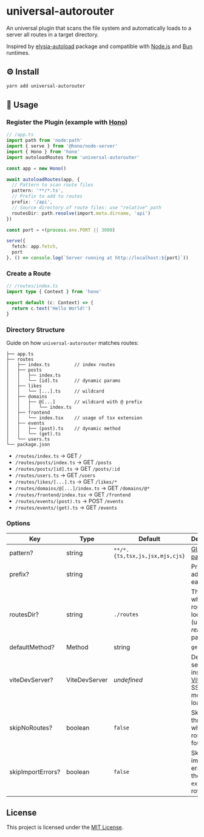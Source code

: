 # universal-autorouter

An universal plugin that scans the file system and automatically loads to a server all routes in a target directory.

Inspired by [elysia-autoload](https://github.com/kravetsone/elysia-autoload) package and compatible with [Node.js](https://nodejs.org) and [Bun](https://bun.sh) runtimes.

## ⚙️ Install

```sh
yarn add universal-autorouter
```

## 📖 Usage

### Register the Plugin (example with [Hono](https://hono.dev))

```ts
// /app.ts
import path from 'node:path'
import { serve } from '@hono/node-server'
import { Hono } from 'hono'
import autoloadRoutes from 'universal-autorouter'

const app = new Hono()

await autoloadRoutes(app, {
  // Pattern to scan route files
  pattern: '**/*.ts',
  // Prefix to add to routes
  prefix: '/api',
  // Source directory of route files: use "relative" path
  routesDir: path.resolve(import.meta.dirname, 'api')
})

const port = +(process.env.PORT || 3000)

serve({
  fetch: app.fetch,
  port
}, () => console.log(`Server running at http://localhost:${port}`))
```

### Create a Route

```ts
// /routes/index.ts
import type { Context } from 'hono'

export default (c: Context) => {
  return c.text('Hello World!')
}
```

### Directory Structure

Guide on how `universal-autorouter` matches routes:

```
├── app.ts
├── routes
│   ├── index.ts         // index routes
│   ├── posts
│   │   ├── index.ts
│   │   └── [id].ts      // dynamic params
│   ├── likes
│   │   └── [...].ts     // wildcard
│   ├── domains
│   │   ├── @[...]       // wildcard with @ prefix
│   │   │   └── index.ts
│   ├── frontend
│   │   └── index.tsx    // usage of tsx extension
│   ├── events
│   │   ├── (post).ts    // dynamic method
│   │   └── (get).ts
│   └── users.ts
└── package.json
```

- `/routes/index.ts` → GET `/`
- `/routes/posts/index.ts` → GET `/posts`
- `/routes/posts/[id].ts` → GET `/posts/:id`
- `/routes/users.ts` → GET `/users`
- `/routes/likes/[...].ts` → GET `/likes/*`
- `/routes/domains/@[...]/index.ts` → GET `/domains/@*`
- `/routes/frontend/index.tsx` → GET `/frontend`
- `/routes/events/(post).ts` → POST `/events`
- `/routes/events/(get).ts` → GET `/events`

### Options

| Key               | Type            | Default                        | Description                                                                      |
| ----------------- | --------------- | ------------------------------ | -------------------------------------------------------------------------------- |
| pattern?          | string          | `**/*.{ts,tsx,js,jsx,mjs,cjs}` | [Glob patterns](https://en.wikipedia.org/wiki/Glob_(programming))                |
| prefix?           | string          | ` `                            | Prefix to be added to each route                                                 |
| routesDir?        | string          | `./routes`                     | The folder where routes are located (use a *relative* path)                      |
| defaultMethod?    | Method | string | `get`                          | Default method to use when the route filename doesn't use the (<METHOD>) pattern |
| viteDevServer?    | ViteDevServer   | _undefined_                    | Developer server instance of [Vite](https://vite.dev) to use SSR module loader   |
| skipNoRoutes?     | boolean         | `false`                        | Skip the throw error when no routes are found                                    |
| skipImportErrors? | boolean         | `false`                        | Skip the import errors with the `default export` of a rotue file                 |

## License

This project is licensed under the [MIT License](LICENSE).
